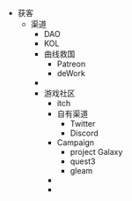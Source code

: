 - 获客
	- 渠道
		- DAO
		- KOL
		- 曲线救国
			- Patreon
			- deWork
		-
		- 游戏社区
			- itch
			- 自有渠道
				- Twitter
				- Discord
			- Campaign
				- project Galaxy
				- quest3
				- gleam
			-
			-